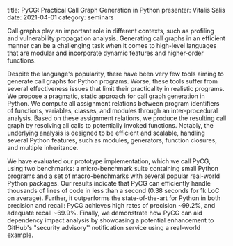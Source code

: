 title: PyCG: Practical Call Graph Generation in Python
presenter: Vitalis Salis
date: 2021-04-01
category: seminars

Call graphs play an important role in different contexts, such as profiling
and vulnerability propagation analysis. Generating call graphs in an
efficient manner can be a challenging task when it comes to high-level
languages that are modular and incorporate dynamic features and higher-order
functions.

Despite the language's popularity, there have been very few tools aiming to
generate call graphs for Python programs. Worse, these tools suffer from
several effectiveness issues that limit their practicality in realistic
programs. We propose a pragmatic, static approach for call graph generation
in Python. We compute all assignment relations between program identifiers of
functions, variables, classes, and modules through an inter-procedural analysis.
Based on these assignment relations, we produce the resulting call graph by
resolving all calls to potentially invoked functions. Notably, the underlying
analysis is designed to be efficient and scalable, handling several Python
features, such as modules, generators, function closures, and multiple
inheritance.

We have evaluated our prototype implementation, which we call PyCG, using
two benchmarks: a micro-benchmark suite containing small Python programs
and a set of macro-benchmarks with several popular real-world Python packages.
Our results indicate that PyCG can efficiently handle thousands of lines of
code in less than a second (0.38 seconds for 1k LoC on average). Further, it
outperforms the state-of-the-art for Python in both precision and recall:
PyCG achieves high rates of precision ~99.2%, and adequate recall ~69.9%.
Finally, we demonstrate how PyCG can aid dependency impact analysis by
showcasing a potential enhancement to GitHub's  "security advisory''
notification service using a real-world example.
